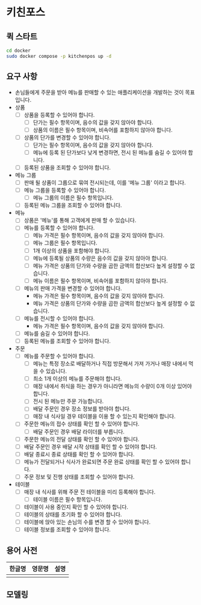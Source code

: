 # 키친포스

## 퀵 스타트

```sh
cd docker
sudo docker compose -p kitchenpos up -d
```

## 요구 사항
- 손님들에게 주문을 받아 메뉴를 판매할 수 있는 애플리케이션을 개발하는 것이 목표입니다.
- 상품
    - [ ] 상품을 등록할 수 있어야 합니다.
        - [ ] 단가는 필수 항목이며, 음수의 값을 갖지 않아야 합니다.
        - [ ] 상품의 이름은 필수 항목이며, 비속어를 포함하지 않아야 합니다.
    - [ ] 상품의 단가를 변경할 수 있어야 합니다.
        - [ ] 단가는 필수 항목이며, 음수의 값을 갖지 않아야 합니다.
        - [ ] 메뉴에 등록 된 단가보다 낮게 변경하면, 전시 된 메뉴를 숨길 수 있어야 합니다.
    - [ ] 등록된 상품을 조회할 수 있어야 합니다.
- 메뉴 그룹
    - [ ] 판매 될 상품이 그룹으로 묶여 전시되는데, 이를 '메뉴 그룹' 이라고 합니다.
    - [ ] 메뉴 그룹을 등록할 수 있어야 합니다.
        - [ ] 메뉴 그룹의 이름은 필수 항목입니다.
    - [ ] 등록된 메뉴 그룹을 조회할 수 있어야 합니다.
- 메뉴
    - [ ] 상품은 '메뉴'를 통해 고객에게 판매 할 수 있습니다.
    - [ ] 메뉴를 등록할 수 있어야 합니다.
        - [ ] 메뉴 가격은 필수 항목이며, 음수의 값을 갖지 않아야 합니다.
        - [ ] 메뉴 그룹은 필수 항목입니다.
        - [ ] 1개 이상의 상품을 포함해야 합니다.
        - [ ] 메뉴에 등록될 상품의 수량은 음수의 값을 갖지 않아야 합니다.
        - [ ] 메뉴 가격은 상품의 단가와 수량을 곱한 금액의 합산보다 높게 설정할 수 없습니다.
        - [ ] 메뉴 이름은 필수 항목이며, 비속어를 포함하지 않아야 합니다.
    - [ ] 메뉴의 판매 가격을 변경할 수 있어야 합니다.
        - 메뉴 가격은 필수 항목이며, 음수의 값을 갖지 않아야 합니다.
        - 메뉴 가격은 상품의 단가와 수량을 곱한 금액의 합산보다 높게 설정할 수 없습니다.
    - [ ] 메뉴를 전시할 수 있어야 합니다.
        - 메뉴 가격은 필수 항목이며, 음수의 값을 갖지 않아야 합니다.
    - [ ] 메뉴를 숨길 수 있어야 합니다.
    - [ ] 등록된 메뉴를 조회할 수 있어야 합니다.
- 주문
    - [ ] 메뉴를 주문할 수 있어야 합니다.
        - [ ] 메뉴는 특정 장소로 배달하거나 직접 방문해서 가져 가거나 매장 내에서 먹을 수 있습니다.
        - [ ] 최소 1개 이상의 메뉴를 주문해야 합니다.
        - [ ] 매장 내에서 취식을 하는 경우가 아니라면 메뉴의 수량이 0개 이상 있어야 합니다.
        - [ ] 전시 된 메뉴만 주문 가능합니다.
        - [ ] 배달 주문인 경우 장소 정보를 받아야 합니다.
        - [ ] 매장 내 식사일 경우 테이블을 이용 할 수 있는지 확인해야 합니다.
    - [ ] 주문한 메뉴의 접수 상태를 확인 할 수 있어야 합니다.
        - [ ] 배달 주문인 경우 배달 라이더를 부릅니다.
    - [ ] 주문한 메뉴의 전달 상태를 확인 할 수 있어야 합니다.
    - [ ] 배달 주문인 경우 배달 시작 상태를 확인 할 수 있어야 합니다.
    - [ ] 배달 종료시 종료 상태를 확인 할 수 있어야 합니다.
    - [ ] 메뉴가 전달되거나 식사가 완료되면 주문 완료 상태를 확인 할 수 있어야 합니다.
    - [ ] 주문 정보 및 진행 상태를 조회할 수 있어야 합니다.
- 테이블
    - [ ] 매장 내 식사를 위해 주문 전 테이블을 미리 등록해야 합니다.
        - [ ] 테이블 이름은 필수 항목입니다.
    - [ ] 테이블이 사용 중인지 확인 할 수 있어야 합니다.
    - [ ] 테이블의 상태를 초기화 할 수 있어야 합니다.
    - [ ] 테이블에 앉아 있는 손님의 수를 변경 할 수 있어야 합니다.
    - [ ] 테이블 정보를 조회할 수 있어야 합니다.

## 용어 사전

| 한글명 | 영문명 | 설명 |
| --- | --- | --- |
|  |  |  |

## 모델링
